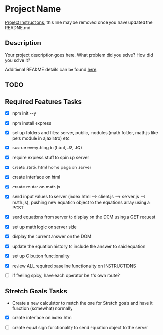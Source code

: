 # Project Name

[Project Instructions](./INSTRUCTIONS.md), this line may be removed once you have updated the README.md

## Description

Your project description goes here. What problem did you solve? How did you solve it?

Additional README details can be found [here](https://github.com/PrimeAcademy/readme-template/blob/master/README.md).

## TODO

Required Features Tasks
---
- [x] npm init --y
- [x] npm install express
- [x] set up folders and files: server, public, modules (math folder, math.js like pets module in ajaxIntro) etc
- [x] source everything in (html, JS, JQ)
- [x] require express stuff to spin up server
- [x] create static html home page on server
- [x] create interface on html
- [x] create router on math.js
- [x] send input values to server (index.html --> client.js --> server.js --> math.js), pushing new equation object to the equations array using a POST
- [x] send equations from server to display on the DOM using a GET request
- [x] set up math logic on server side
- [x] display the current answer on the DOM
- [x] update the equation history to include the answer to said equation
- [x] set up C button functionality
- [x] review ALL required baseline functionality on INSTRUCTIONS

- [ ] if feeling spicy, have each operator be it's own route?

Stretch Goals Tasks
---
- Create a new calculator to match the one for Stretch goals and have it function (somewhat) normally
- [x] create interface on index.html
- [ ] create equal sign functionality to send equation object to the server
 

